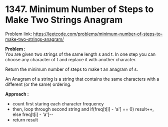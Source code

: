 # 1347. Minimum Number of Steps to Make Two Strings Anagram

Problem link: https://leetcode.com/problems/minimum-number-of-steps-to-make-two-strings-anagram/

**Problem :**<br>
You are given two strings of the same length s and t. In one step you can choose any character of t and replace it with another character.<br>

Return the minimum number of steps to make t an anagram of s.<br>

An Anagram of a string is a string that contains the same characters with a different (or the same) ordering.<br>

**Approach :**<br>

- count first staring each character frequency
- then, loop through second string and if(freq[t[i] - 'a'] == 0) result++, else freq[t[i] - 'a']--<br>
- return result
